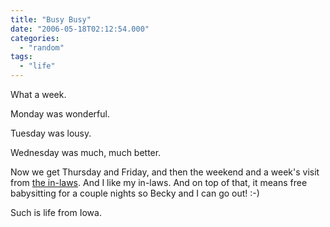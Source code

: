 ```yaml
---
title: "Busy Busy"
date: "2006-05-18T02:12:54.000"
categories: 
  - "random"
tags: 
  - "life"
---
```


What a week.

Monday was wonderful.

Tuesday was lousy.

Wednesday was much, much better.

Now we get Thursday and Friday, and then the weekend and a week's visit from [the in-laws](http://thehubbs.net/bobandcarol/). And I like my in-laws. And on top of that, it means free babysitting for a couple nights so Becky and I can go out! :-)

Such is life from Iowa.
